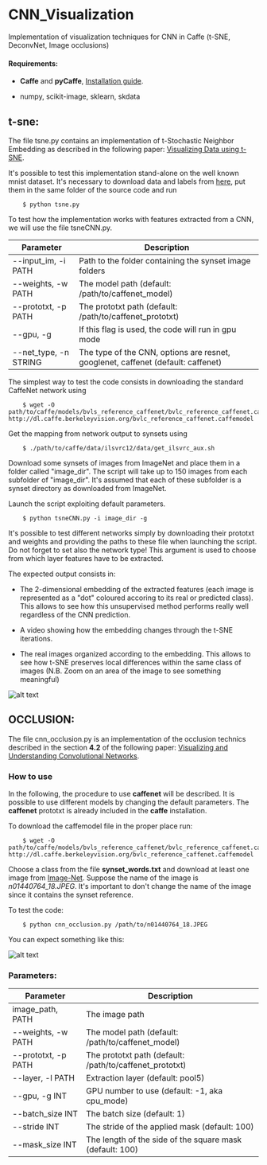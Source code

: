 # CNN_Visualization
Implementation of visualization techniques for CNN in Caffe (t-SNE, DeconvNet, Image occlusions)

#### Requirements:

- **Caffe** and **pyCaffe**, [Installation guide](http://caffe.berkeleyvision.org/installation.html).


- numpy, scikit-image, sklearn, skdata


## t-sne:
The file tsne.py contains an implementation of t-Stochastic Neighbor Embedding as described in the following paper: [Visualizing Data using t-SNE](https://lvdmaaten.github.io/publications/papers/JMLR_2008.pdf).

It's possible to test this implementation stand-alone on the well known mnist dataset. It's necessary to download data and labels from [here](https://github.com/azinik/java-deeplearning/tree/master/deeplearning4j-core/src/main/resources), put them in the same folder of the source code and run


        $ python tsne.py

To test how the implementation works with features extracted from a CNN, we will use the file tsneCNN.py.


Parameter | Description
------------ | -------------
--input_im, -i PATH | Path to the folder containing the synset image folders
--weights, -w PATH | The model path (default: /path/to/caffenet_model)
--prototxt, -p PATH | The prototxt path (default: /path/to/caffenet_prototxt)
--gpu, -g | If this flag is used, the code will run in gpu mode
--net_type, -n STRING | The type of the CNN, options are resnet, googlenet, caffenet (default: caffenet)

The simplest way to test the code consists in downloading the standard CaffeNet network using 

        $ wget -O path/to/caffe/models/bvls_reference_caffenet/bvlc_reference_caffenet.caffemodel http://dl.caffe.berkeleyvision.org/bvlc_reference_caffenet.caffemodel


Get the mapping from network output to synsets using

        $ ./path/to/caffe/data/ilsvrc12/data/get_ilsvrc_aux.sh

Download some synsets of images from ImageNet and place them in a folder called "image_dir".
The script will take up to 150 images from each subfolder of "image_dir". It's assumed that each of these subfolder is a synset directory as downloaded from ImageNet.

Launch the script exploiting default parameters.

        $ python tsneCNN.py -i image_dir -g


It's possible to test different networks simply by downloading their prototxt and weights and providing the paths to these file when launching the script. Do not forget to set also the network type! This argument is used to choose from which layer features have to be extracted.

The expected output consists in: 

- The 2-dimensional embedding of the extracted features (each image is represented as a "dot" coloured accoring to its real or predicted class). This allows to see how this unsupervised method performs really well regardless of the CNN prediction.

- A video showing how the embedding changes through the t-SNE iterations.

- The real images organized according to the embedding. This allows to see how t-SNE preserves local differences within the same class of images (N.B. Zoom on an area of the image to see something meaningful)

![alt text](https://github.com/albioTQ/CNN_Visualization/blob/master/t-sne.gif)




## OCCLUSION:
The file cnn_occlusion.py is an implementation of the occlusion technics described in the section **4.2** of the following paper: [Visualizing and Understanding Convolutional Networks](https://www.cs.nyu.edu/~fergus/papers/zeilerECCV2014.pdf).

### How to use
In the following, the procedure to use **caffenet** will be described. It is possible to use different models by changing the default parameters. The **caffenet** prototxt is already included in the **caffe** installation. 

To download the caffemodel file in the proper place run:

        $ wget -O path/to/caffe/models/bvls_reference_caffenet/bvlc_reference_caffenet.caffemodel http://dl.caffe.berkeleyvision.org/bvlc_reference_caffenet.caffemodel

Choose a class from the file **synset_words.txt** and download at least one image from [Image-Net](www.image-net.org).
Suppose the name of the image is *n01440764_18.JPEG*. It's important to don't change the name of the image since it contains the synset reference.

To test the code:

        $ python cnn_occlusion.py /path/to/n01440764_18.JPEG  


You can expect something like this:


![alt text](https://github.com/albioTQ/CNN_Visualization/blob/master/occlusion_output.png)

        
### Parameters:


Parameter | Description
------------ | -------------
image_path, PATH | The image path 
--weights, -w PATH | The model path (default: /path/to/caffenet_model)
--prototxt, -p PATH | The prototxt path (default: /path/to/caffenet_prototxt)
--layer, -l PATH | Extraction layer (default: pool5)
--gpu, -g INT | GPU number to use (default: -1, aka cpu_mode)
--batch_size INT| The batch size (default: 1)
--stride INT | The stride of the applied mask (default: 100)
--mask_size INT | The length of the side of the square mask (default: 100)

        


